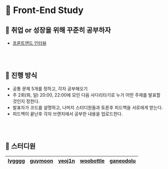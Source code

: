 # 📗 Front-End Study

## 🏃 취업 or 성장을 위해 꾸준히 공부하자

- [프론트엔드 인터뷰](https://www.frontendinterviewhandbook.com/javascript-questions#why-is-it-called-a-ternary-expression-what-does-the-word-ternary-indicate)

<br/>
<br/>

## 📖 진행 방식

- 공통 문제 5개를 정하고, 각자 공부해오기
- 주 2회(화, 일) 20:00, 22:00에 모인 다음 사다리타기로 누가 어떤 주제를 발표할 것인지 정한다.
- 발표자가 코드를 설명하고, 나머지 스터디원들과 토론후 피드백을 서로에게 받는다.
- 피드백이 끝난후 각자 브랜치에서 공부한 내용을 업로드한다.

<br/>
<br/>

## 👋 스터디원

| [**lygggg**](https://github.com/lygggg) | [**guymoon**](https://github.com/guymoon) | [**yeoj1n**](https://github.com/yeoj1n) | [**woobottle**](https://github.com/woobottle) | [**ganeodolu**](https://github.com/ganeodolu) |
| --------------------------------------- | ----------------------------------------- | --------------------------------------- | --------------------------------------------- | --------------------------------------------- |
